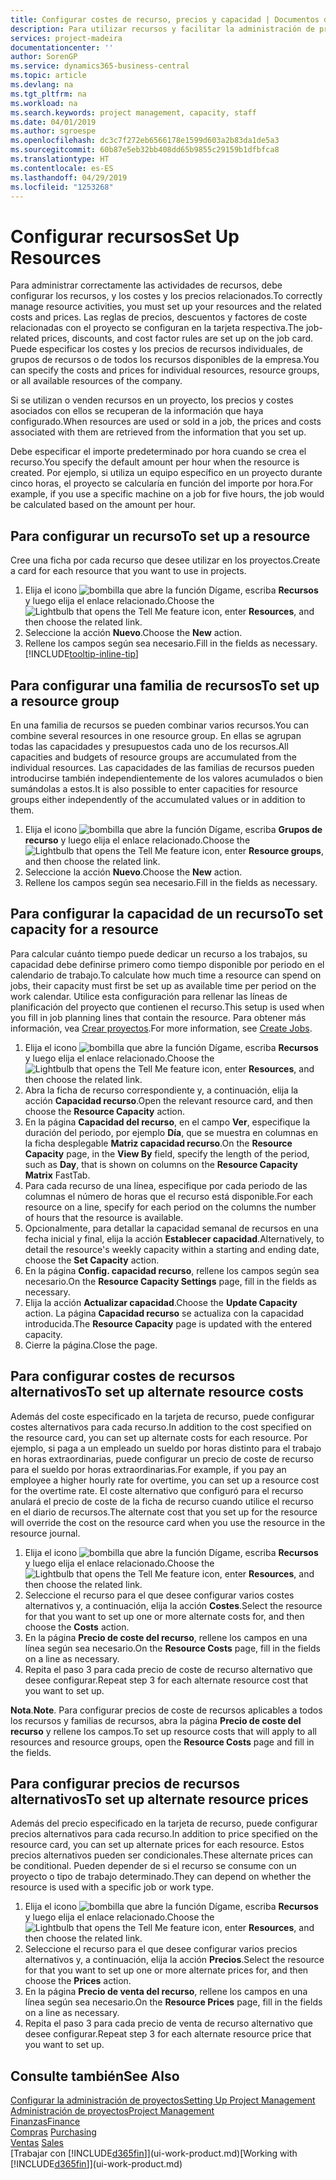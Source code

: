 ```yaml
---
title: Configurar costes de recurso, precios y capacidad | Documentos de Microsoft
description: Para utilizar recursos y facilitar la administración de proyectos, especifique costes y precios para recursos individuales o grupos de recursos, y configure la capacidad de recursos.
services: project-madeira
documentationcenter: ''
author: SorenGP
ms.service: dynamics365-business-central
ms.topic: article
ms.devlang: na
ms.tgt_pltfrm: na
ms.workload: na
ms.search.keywords: project management, capacity, staff
ms.date: 04/01/2019
ms.author: sgroespe
ms.openlocfilehash: dc3c7f272eb6566178e1599d603a2b83da1de5a3
ms.sourcegitcommit: 60b87e5eb32bb408dd65b9855c29159b1dfbfca8
ms.translationtype: HT
ms.contentlocale: es-ES
ms.lasthandoff: 04/29/2019
ms.locfileid: "1253268"
---
```

# <a name="set-up-resources"></a><span data-ttu-id="825f1-103">Configurar recursos</span><span class="sxs-lookup"><span data-stu-id="825f1-103">Set Up Resources</span></span>
<span data-ttu-id="825f1-104">Para administrar correctamente las actividades de recursos, debe configurar los recursos, y los costes y los precios relacionados.</span><span class="sxs-lookup"><span data-stu-id="825f1-104">To correctly manage resource activities, you must set up your resources and the related costs and prices.</span></span> <span data-ttu-id="825f1-105">Las reglas de precios, descuentos y factores de coste relacionadas con el proyecto se configuran en la tarjeta respectiva.</span><span class="sxs-lookup"><span data-stu-id="825f1-105">The job-related prices, discounts, and cost factor rules are set up on the job card.</span></span> <span data-ttu-id="825f1-106">Puede especificar los costes y los precios de recursos individuales, de grupos de recursos o de todos los recursos disponibles de la empresa.</span><span class="sxs-lookup"><span data-stu-id="825f1-106">You can specify the costs and prices for individual resources, resource groups, or all available resources of the company.</span></span>

<span data-ttu-id="825f1-107">Si se utilizan o venden recursos en un proyecto, los precios y costes asociados con ellos se recuperan de la información que haya configurado.</span><span class="sxs-lookup"><span data-stu-id="825f1-107">When resources are used or sold in a job, the prices and costs associated with them are retrieved from the information that you set up.</span></span>

<span data-ttu-id="825f1-108">Debe especificar el importe predeterminado por hora cuando se crea el recurso.</span><span class="sxs-lookup"><span data-stu-id="825f1-108">You specify the default amount per hour when the resource is created.</span></span> <span data-ttu-id="825f1-109">Por ejemplo, si utiliza un equipo específico en un proyecto durante cinco horas, el proyecto se calcularía en función del importe por hora.</span><span class="sxs-lookup"><span data-stu-id="825f1-109">For example, if you use a specific machine on a job for five hours, the job would be calculated based on the amount per hour.</span></span>

## <a name="to-set-up-a-resource"></a><span data-ttu-id="825f1-110">Para configurar un recurso</span><span class="sxs-lookup"><span data-stu-id="825f1-110">To set up a resource</span></span>
<span data-ttu-id="825f1-111">Cree una ficha por cada recurso que desee utilizar en los proyectos.</span><span class="sxs-lookup"><span data-stu-id="825f1-111">Create a card for each resource that you want to use in projects.</span></span>

1. <span data-ttu-id="825f1-112">Elija el icono ![bombilla que abre la función Dígame](media/ui-search/search_small.png "Dígame que desea hacer"), escriba **Recursos** y luego elija el enlace relacionado.</span><span class="sxs-lookup"><span data-stu-id="825f1-112">Choose the ![Lightbulb that opens the Tell Me feature](media/ui-search/search_small.png "Tell me what you want to do") icon, enter **Resources**, and then choose the related link.</span></span>
2. <span data-ttu-id="825f1-113">Seleccione la acción **Nuevo**.</span><span class="sxs-lookup"><span data-stu-id="825f1-113">Choose the **New** action.</span></span>
3. <span data-ttu-id="825f1-114">Rellene los campos según sea necesario.</span><span class="sxs-lookup"><span data-stu-id="825f1-114">Fill in the fields as necessary.</span></span> [!INCLUDE[tooltip-inline-tip](includes/tooltip-inline-tip_md.md)]  

## <a name="to-set-up-a-resource-group"></a><span data-ttu-id="825f1-115">Para configurar una familia de recursos</span><span class="sxs-lookup"><span data-stu-id="825f1-115">To set up a resource group</span></span>
<span data-ttu-id="825f1-116">En una familia de recursos se pueden combinar varios recursos.</span><span class="sxs-lookup"><span data-stu-id="825f1-116">You can combine several resources in one resource group.</span></span> <span data-ttu-id="825f1-117">En ellas se agrupan todas las capacidades y presupuestos cada uno de los recursos.</span><span class="sxs-lookup"><span data-stu-id="825f1-117">All capacities and budgets of resource groups are accumulated from the individual resources.</span></span> <span data-ttu-id="825f1-118">Las capacidades de las familias de recursos pueden introducirse también independientemente de los valores acumulados o bien sumándolas a estos.</span><span class="sxs-lookup"><span data-stu-id="825f1-118">It is also possible to enter capacities for resource groups either independently of the accumulated values or in addition to them.</span></span>

1. <span data-ttu-id="825f1-119">Elija el icono ![bombilla que abre la función Dígame](media/ui-search/search_small.png "Dígame que desea hacer"), escriba **Grupos de recurso** y luego elija el enlace relacionado.</span><span class="sxs-lookup"><span data-stu-id="825f1-119">Choose the ![Lightbulb that opens the Tell Me feature](media/ui-search/search_small.png "Tell me what you want to do") icon, enter **Resource groups**, and then choose the related link.</span></span>
2. <span data-ttu-id="825f1-120">Seleccione la acción **Nuevo**.</span><span class="sxs-lookup"><span data-stu-id="825f1-120">Choose the **New** action.</span></span>
3. <span data-ttu-id="825f1-121">Rellene los campos según sea necesario.</span><span class="sxs-lookup"><span data-stu-id="825f1-121">Fill in the fields as necessary.</span></span>

## <a name="to-set-capacity-for-a-resource"></a><span data-ttu-id="825f1-122">Para configurar la capacidad de un recurso</span><span class="sxs-lookup"><span data-stu-id="825f1-122">To set capacity for a resource</span></span>
<span data-ttu-id="825f1-123">Para calcular cuánto tiempo puede dedicar un recurso a los trabajos, su capacidad debe definirse primero como tiempo disponible por periodo en el calendario de trabajo.</span><span class="sxs-lookup"><span data-stu-id="825f1-123">To calculate how much time a resource can spend on jobs, their capacity must first be set up as available time per period on the work calendar.</span></span> <span data-ttu-id="825f1-124">Utilice esta configuración para rellenar las líneas de planificación del proyecto que contienen el recurso.</span><span class="sxs-lookup"><span data-stu-id="825f1-124">This setup is used when you fill in job planning lines that contain the resource.</span></span> <span data-ttu-id="825f1-125">Para obtener más información, vea [Crear proyectos](projects-how-create-jobs.md).</span><span class="sxs-lookup"><span data-stu-id="825f1-125">For more information, see [Create Jobs](projects-how-create-jobs.md).</span></span>

1. <span data-ttu-id="825f1-126">Elija el icono ![bombilla que abre la función Dígame](media/ui-search/search_small.png "Dígame que desea hacer"), escriba **Recursos** y luego elija el enlace relacionado.</span><span class="sxs-lookup"><span data-stu-id="825f1-126">Choose the ![Lightbulb that opens the Tell Me feature](media/ui-search/search_small.png "Tell me what you want to do") icon, enter **Resources**, and then choose the related link.</span></span>
2. <span data-ttu-id="825f1-127">Abra la ficha de recurso correspondiente y, a continuación, elija la acción **Capacidad recurso**.</span><span class="sxs-lookup"><span data-stu-id="825f1-127">Open the relevant resource card, and then choose the **Resource Capacity** action.</span></span>
3. <span data-ttu-id="825f1-128">En la página **Capacidad del recurso**, en el campo **Ver**, especifique la duración del periodo, por ejemplo **Día**, que se muestra en columnas en la ficha desplegable **Matriz capacidad recurso**.</span><span class="sxs-lookup"><span data-stu-id="825f1-128">On the **Resource Capacity** page, in the **View By** field, specify the length of the period, such as **Day**, that is shown on columns on the **Resource Capacity Matrix** FastTab.</span></span>
4. <span data-ttu-id="825f1-129">Para cada recurso de una línea, especifique por cada periodo de las columnas el número de horas que el recurso está disponible.</span><span class="sxs-lookup"><span data-stu-id="825f1-129">For each resource on a line, specify for each period on the columns the number of hours that the resource is available.</span></span>
5. <span data-ttu-id="825f1-130">Opcionalmente, para detallar la capacidad semanal de recursos en una fecha inicial y final, elija la acción **Establecer capacidad**.</span><span class="sxs-lookup"><span data-stu-id="825f1-130">Alternatively, to detail the resource's weekly capacity within a starting and ending date, choose the **Set Capacity** action.</span></span>
6. <span data-ttu-id="825f1-131">En la página **Config. capacidad recurso**, rellene los campos según sea necesario.</span><span class="sxs-lookup"><span data-stu-id="825f1-131">On the **Resource Capacity Settings** page, fill in the fields as necessary.</span></span>
7. <span data-ttu-id="825f1-132">Elija la acción **Actualizar capacidad**.</span><span class="sxs-lookup"><span data-stu-id="825f1-132">Choose the **Update Capacity** action.</span></span> <span data-ttu-id="825f1-133">La página **Capacidad recurso** se actualiza con la capacidad introducida.</span><span class="sxs-lookup"><span data-stu-id="825f1-133">The **Resource Capacity** page is updated with the entered capacity.</span></span>
8. <span data-ttu-id="825f1-134">Cierre la página.</span><span class="sxs-lookup"><span data-stu-id="825f1-134">Close the page.</span></span>

## <a name="to-set-up-alternate-resource-costs"></a><span data-ttu-id="825f1-135">Para configurar costes de recursos alternativos</span><span class="sxs-lookup"><span data-stu-id="825f1-135">To set up alternate resource costs</span></span>
<span data-ttu-id="825f1-136">Además del coste especificado en la tarjeta de recurso, puede configurar costes alternativos para cada recurso.</span><span class="sxs-lookup"><span data-stu-id="825f1-136">In addition to the cost specified on the resource card, you can set up alternate costs for each resource.</span></span> <span data-ttu-id="825f1-137">Por ejemplo, si paga a un empleado un sueldo por horas distinto para el trabajo en horas extraordinarias, puede configurar un precio de coste de recurso para el sueldo por horas extraordinarias.</span><span class="sxs-lookup"><span data-stu-id="825f1-137">For example, if you pay an employee a higher hourly rate for overtime, you can set up a resource cost for the overtime rate.</span></span> <span data-ttu-id="825f1-138">El coste alternativo que configuró para el recurso anulará el precio de coste de la ficha de recurso cuando utilice el recurso en el diario de recursos.</span><span class="sxs-lookup"><span data-stu-id="825f1-138">The alternate cost that you set up for the resource will override the cost on the resource card when you use the resource in the resource journal.</span></span>

1. <span data-ttu-id="825f1-139">Elija el icono ![bombilla que abre la función Dígame](media/ui-search/search_small.png "Dígame que desea hacer"), escriba **Recursos** y luego elija el enlace relacionado.</span><span class="sxs-lookup"><span data-stu-id="825f1-139">Choose the ![Lightbulb that opens the Tell Me feature](media/ui-search/search_small.png "Tell me what you want to do") icon, enter **Resources**, and then choose the related link.</span></span>  
2. <span data-ttu-id="825f1-140">Seleccione el recurso para el que desee configurar varios costes alternativos y, a continuación, elija la acción **Costes**.</span><span class="sxs-lookup"><span data-stu-id="825f1-140">Select the resource for that you want to set up one or more alternate costs for, and then choose the **Costs** action.</span></span>  
3. <span data-ttu-id="825f1-141">En la página **Precio de coste del recurso**, rellene los campos en una línea según sea necesario.</span><span class="sxs-lookup"><span data-stu-id="825f1-141">On the **Resource Costs** page, fill in the fields on a line as necessary.</span></span>  
4. <span data-ttu-id="825f1-142">Repita el paso 3 para cada precio de coste de recurso alternativo que desee configurar.</span><span class="sxs-lookup"><span data-stu-id="825f1-142">Repeat step 3 for each alternate resource cost that you want to set up.</span></span>

<span data-ttu-id="825f1-143">**Nota**.</span><span class="sxs-lookup"><span data-stu-id="825f1-143">**Note**.</span></span> <span data-ttu-id="825f1-144">Para configurar precios de coste de recursos aplicables a todos los recursos y familias de recursos, abra la página **Precio de coste del recurso** y rellene los campos.</span><span class="sxs-lookup"><span data-stu-id="825f1-144">To set up resource costs that will apply to all resources and resource groups, open the **Resource Costs** page and fill in the fields.</span></span>

## <a name="to-set-up-alternate-resource-prices"></a><span data-ttu-id="825f1-145">Para configurar precios de recursos alternativos</span><span class="sxs-lookup"><span data-stu-id="825f1-145">To set up alternate resource prices</span></span>
<span data-ttu-id="825f1-146">Además del precio especificado en la tarjeta de recurso, puede configurar precios alternativos para cada recurso.</span><span class="sxs-lookup"><span data-stu-id="825f1-146">In addition to price specified on the resource card, you can set up alternate prices for each resource.</span></span> <span data-ttu-id="825f1-147">Estos precios alternativos pueden ser condicionales.</span><span class="sxs-lookup"><span data-stu-id="825f1-147">These alternate prices can be conditional.</span></span> <span data-ttu-id="825f1-148">Pueden depender de si el recurso se consume con un proyecto o tipo de trabajo determinado.</span><span class="sxs-lookup"><span data-stu-id="825f1-148">They can depend on whether the resource is used with a specific job or work type.</span></span>

1. <span data-ttu-id="825f1-149">Elija el icono ![bombilla que abre la función Dígame](media/ui-search/search_small.png "Dígame que desea hacer"), escriba **Recursos** y luego elija el enlace relacionado.</span><span class="sxs-lookup"><span data-stu-id="825f1-149">Choose the ![Lightbulb that opens the Tell Me feature](media/ui-search/search_small.png "Tell me what you want to do") icon, enter **Resources**, and then choose the related link.</span></span>
2. <span data-ttu-id="825f1-150">Seleccione el recurso para el que desee configurar varios precios alternativos y, a continuación, elija la acción **Precios**.</span><span class="sxs-lookup"><span data-stu-id="825f1-150">Select the resource for that you want to set up one or more alternate prices for, and then choose the **Prices** action.</span></span>
3. <span data-ttu-id="825f1-151">En la página **Precio de venta del recurso**, rellene los campos en una línea según sea necesario.</span><span class="sxs-lookup"><span data-stu-id="825f1-151">On the **Resource Prices** page, fill in the fields on a line as necessary.</span></span>
4. <span data-ttu-id="825f1-152">Repita el paso 3 para cada precio de venta de recurso alternativo que desee configurar.</span><span class="sxs-lookup"><span data-stu-id="825f1-152">Repeat step 3 for each alternate resource price that you want to set up.</span></span>

## <a name="see-also"></a><span data-ttu-id="825f1-153">Consulte también</span><span class="sxs-lookup"><span data-stu-id="825f1-153">See Also</span></span>
[<span data-ttu-id="825f1-154">Configurar la administración de proyectos</span><span class="sxs-lookup"><span data-stu-id="825f1-154">Setting Up Project Management</span></span>](projects-setup-projects.md)  
[<span data-ttu-id="825f1-155">Administración de proyectos</span><span class="sxs-lookup"><span data-stu-id="825f1-155">Project Management</span></span>](projects-manage-projects.md)  
[<span data-ttu-id="825f1-156">Finanzas</span><span class="sxs-lookup"><span data-stu-id="825f1-156">Finance</span></span>](finance.md)  
<span data-ttu-id="825f1-157">[Compras](purchasing-manage-purchasing.md)       </span><span class="sxs-lookup"><span data-stu-id="825f1-157">[Purchasing](purchasing-manage-purchasing.md)       </span></span>  
<span data-ttu-id="825f1-158">[Ventas](sales-manage-sales.md)    </span><span class="sxs-lookup"><span data-stu-id="825f1-158">[Sales](sales-manage-sales.md)    </span></span>  
<span data-ttu-id="825f1-159">[Trabajar con [!INCLUDE[d365fin](includes/d365fin_md.md)]](ui-work-product.md)</span><span class="sxs-lookup"><span data-stu-id="825f1-159">[Working with [!INCLUDE[d365fin](includes/d365fin_md.md)]](ui-work-product.md)</span></span>  
